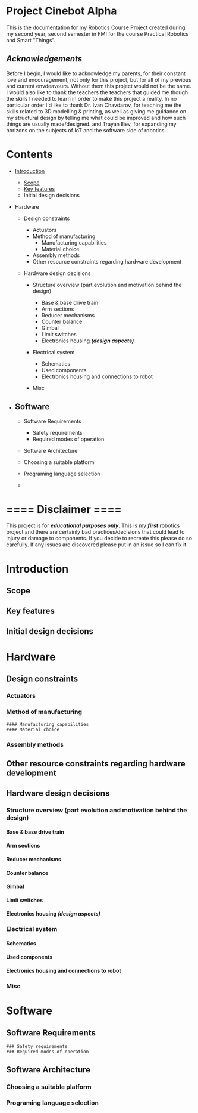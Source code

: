 # Project Cinebot Alpha 

This is the documentation for my Robotics Course Project created during my second year, second semester in FMI for the course Practical Robotics and Smart "Things". 

## *Acknowledgements*
Before I begin, I would like to acknowledge my parents, for their constant love and encouragement, not only for this project, but for all of my previous and current envdeavours. Without them this project would not be the same.
I would also like to thank the teachers the teachers that guided me though the skills I needed to learn in order to make this project a reality. 
In no particular order I'd like to thank
Dr. Ivan Chavdarov, for teaching me the skills related to 3D modelling & printing, as well as giving me guidance on my structural design by telling me what could be improved and how such things are usually made/designed.
and
Trayan Iliev, for expanding my horizons on the subjects of IoT and the software side of robotics.

# Contents
-  [Introduction](#Introduction)
	* [Scope](#Scope)
	* [Key features](#Key-features)
	* Initial design decisions 
-  Hardware
	* Design constraints
		* Actuators
		* Method of manufacturing 
			* Manufacturing capabilities
			* Material choice
		* Assembly methods
		* Other resource constraints regarding hardware development
	
	* Hardware design decisions 	
		*	Structure overview (part evolution and motivation behind the design)
			*	Base & base drive train
			* Arm sections
			* Reducer mechanisms 
			* Counter balance 
			* Gimbal
			* Limit switches
			* Electronics housing ***(design aspects)***
			
		* Electrical system
			* Schematics
			* Used components
			* Electronics housing and connections to robot
				
		*  Misc	
		
- ## Software 
	- Software Requirements
		- Safety requirements
		- Required modes of operation 

	- Software Architecture 
 	- Choosing a suitable platform
	- Programing language selection

	- 
# ==== Disclaimer ====
This project is for ***educational purposes only***. This is my ***first*** robotics project and there are certainly bad practices/decisions that could lead to injury or damage to components. 
If you decide to recreate this please do so carefully. If any issues are discovered please put in an issue so I can fix it.


# Introduction
## Scope
## Key features
## Initial design decisions 
# Hardware

## Design constraints
### Actuators
### Method of manufacturing 
	#### Manufacturing capabilities
	#### Material choice
### Assembly methods
## Other resource constraints regarding hardware development

## Hardware design decisions
###	Structure overview (part evolution and motivation behind the design)
####	Base & base drive train
#### Arm sections
#### Reducer mechanisms 
#### Counter balance 
#### Gimbal
#### Limit switches
#### Electronics housing ***(design aspects)***

### Electrical system
#### Schematics
#### Used components
#### Electronics housing and connections to robot
		
###  Misc	
		
# Software 
## Software Requirements
	### Safety requirements
	### Required modes of operation 

## Software Architecture 
### Choosing a suitable platform
### Programing language selection
